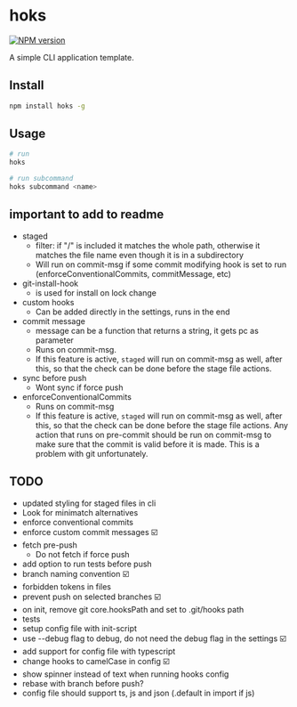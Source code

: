 # hoks

[![NPM version](https://img.shields.io/npm/v/hoks?color=%23c53635&label=%20)](https://www.npmjs.com/package/hoks)

A simple CLI application template.

## Install

```bash
npm install hoks -g
```

## Usage

```bash
# run
hoks

# run subcommand
hoks subcommand <name>
```

## important to add to readme

-   staged
    -   filter: if "/" is included it matches the whole path, otherwise it matches the file name even though it is in a subdirectory
    -   Will run on commit-msg if some commit modifying hook is set to run (enforceConventionalCommits, commitMessage, etc)
-   git-install-hook
    -   is used for install on lock change
-   custom hooks
    -   Can be added directly in the settings, runs in the end
-   commit message
    -   message can be a function that returns a string, it gets pc as parameter
    -   Runs on commit-msg.
    -   If this feature is active, `staged` will run on commit-msg as well, after this, so that the check can be done before the stage file actions.
-   sync before push
    -   Wont sync if force push
-   enforceConventionalCommits
    -   Runs on commit-msg
    -   If this feature is active, `staged` will run on commit-msg as well, after this, so that the check can be done before the stage file actions. Any action that runs on pre-commit should be run on commit-msg to make sure that the commit is valid before it is made. This is a problem with git unfortunately.

## TODO

-   updated styling for staged files in cli
-   Look for minimatch alternatives
-   enforce conventional commits
-   enforce custom commit messages ☑️
-   fetch pre-push
    -   Do not fetch if force push
-   add option to run tests before push
-   branch naming convention ☑️
-   forbidden tokens in files
-   prevent push on selected branches ☑️
-   on init, remove git core.hooksPath and set to .git/hooks path
-   tests
-   setup config file with init-script
-   use --debug flag to debug, do not need the debug flag in the settings ☑️
-   add support for config file with typescript
-   change hooks to camelCase in config ☑️
-   show spinner instead of text when running hooks config
-   rebase with branch before push?
-   config file should support ts, js and json (.default in import if js)

